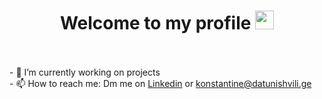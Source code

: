 <h1 align="center">Welcome to my profile <img src="https://raw.githubusercontent.com/iampavangandhi/iampavangandhi/master/gifs/Hi.gif" width="30px" height="30px"></h1>
<br>
<br>
        - 🔭 I’m currently working on projects <br>
        - 📫 How to reach me: Dm me on <a href="https://www.linkedin.com/in/kostad/">Linkedin</a> or <a href="mailto:konstantine@datunishvili.ge">konstantine@datunishvili.ge</a><br>

